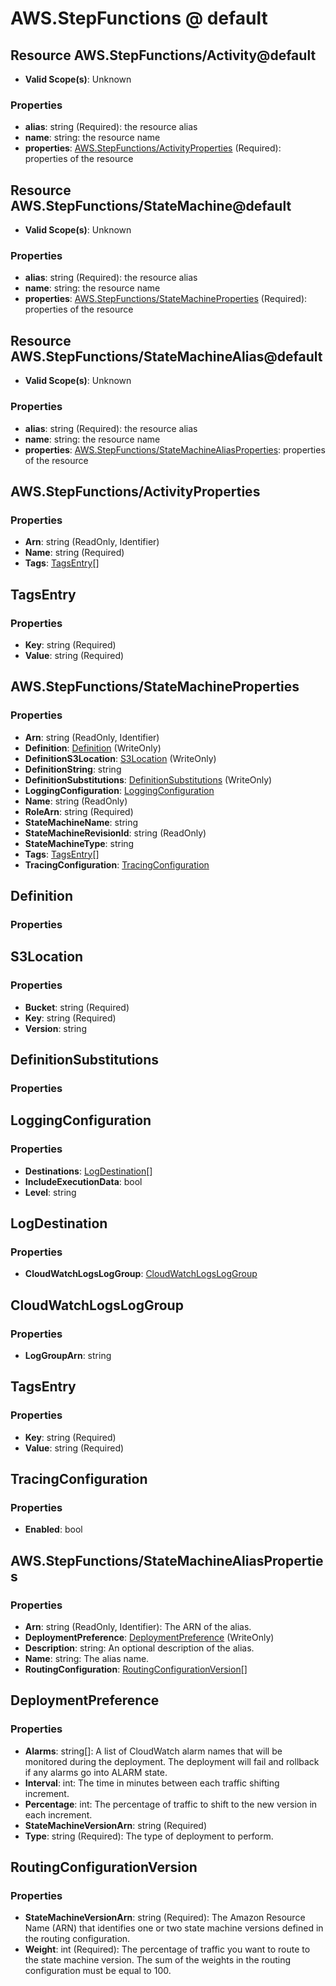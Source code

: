 # AWS.StepFunctions @ default

## Resource AWS.StepFunctions/Activity@default
* **Valid Scope(s)**: Unknown
### Properties
* **alias**: string (Required): the resource alias
* **name**: string: the resource name
* **properties**: [AWS.StepFunctions/ActivityProperties](#awsstepfunctionsactivityproperties) (Required): properties of the resource

## Resource AWS.StepFunctions/StateMachine@default
* **Valid Scope(s)**: Unknown
### Properties
* **alias**: string (Required): the resource alias
* **name**: string: the resource name
* **properties**: [AWS.StepFunctions/StateMachineProperties](#awsstepfunctionsstatemachineproperties) (Required): properties of the resource

## Resource AWS.StepFunctions/StateMachineAlias@default
* **Valid Scope(s)**: Unknown
### Properties
* **alias**: string (Required): the resource alias
* **name**: string: the resource name
* **properties**: [AWS.StepFunctions/StateMachineAliasProperties](#awsstepfunctionsstatemachinealiasproperties): properties of the resource

## AWS.StepFunctions/ActivityProperties
### Properties
* **Arn**: string (ReadOnly, Identifier)
* **Name**: string (Required)
* **Tags**: [TagsEntry](#tagsentry)[]

## TagsEntry
### Properties
* **Key**: string (Required)
* **Value**: string (Required)

## AWS.StepFunctions/StateMachineProperties
### Properties
* **Arn**: string (ReadOnly, Identifier)
* **Definition**: [Definition](#definition) (WriteOnly)
* **DefinitionS3Location**: [S3Location](#s3location) (WriteOnly)
* **DefinitionString**: string
* **DefinitionSubstitutions**: [DefinitionSubstitutions](#definitionsubstitutions) (WriteOnly)
* **LoggingConfiguration**: [LoggingConfiguration](#loggingconfiguration)
* **Name**: string (ReadOnly)
* **RoleArn**: string (Required)
* **StateMachineName**: string
* **StateMachineRevisionId**: string (ReadOnly)
* **StateMachineType**: string
* **Tags**: [TagsEntry](#tagsentry)[]
* **TracingConfiguration**: [TracingConfiguration](#tracingconfiguration)

## Definition
### Properties

## S3Location
### Properties
* **Bucket**: string (Required)
* **Key**: string (Required)
* **Version**: string

## DefinitionSubstitutions
### Properties

## LoggingConfiguration
### Properties
* **Destinations**: [LogDestination](#logdestination)[]
* **IncludeExecutionData**: bool
* **Level**: string

## LogDestination
### Properties
* **CloudWatchLogsLogGroup**: [CloudWatchLogsLogGroup](#cloudwatchlogsloggroup)

## CloudWatchLogsLogGroup
### Properties
* **LogGroupArn**: string

## TagsEntry
### Properties
* **Key**: string (Required)
* **Value**: string (Required)

## TracingConfiguration
### Properties
* **Enabled**: bool

## AWS.StepFunctions/StateMachineAliasProperties
### Properties
* **Arn**: string (ReadOnly, Identifier): The ARN of the alias.
* **DeploymentPreference**: [DeploymentPreference](#deploymentpreference) (WriteOnly)
* **Description**: string: An optional description of the alias.
* **Name**: string: The alias name.
* **RoutingConfiguration**: [RoutingConfigurationVersion](#routingconfigurationversion)[]

## DeploymentPreference
### Properties
* **Alarms**: string[]: A list of CloudWatch alarm names that will be monitored during the deployment. The deployment will fail and rollback if any alarms go into ALARM state.
* **Interval**: int: The time in minutes between each traffic shifting increment.
* **Percentage**: int: The percentage of traffic to shift to the new version in each increment.
* **StateMachineVersionArn**: string (Required)
* **Type**: string (Required): The type of deployment to perform.

## RoutingConfigurationVersion
### Properties
* **StateMachineVersionArn**: string (Required): The Amazon Resource Name (ARN) that identifies one or two state machine versions defined in the routing configuration.
* **Weight**: int (Required): The percentage of traffic you want to route to the state machine version. The sum of the weights in the routing configuration must be equal to 100.

